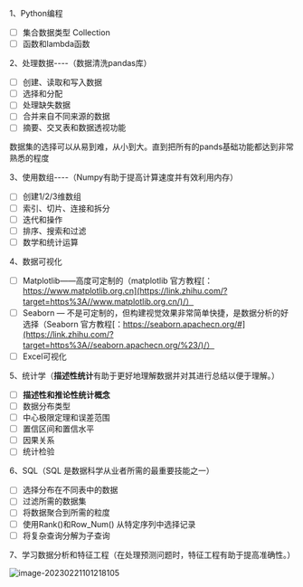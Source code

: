 1、Python编程

- [ ] 集合数据类型 Collection
- [ ] 函数和lambda函数

2、处理数据----（数据清洗pandas库）

- [ ] 创建、读取和写入数据
- [ ] 选择和分配
- [ ] 处理缺失数据
- [ ] 合并来自不同来源的数据
- [ ] 摘要、交叉表和数据透视功能

数据集的选择可以从易到难，从小到大。直到把所有的pands基础功能都达到非常熟悉的程度

3、使用数组----（Numpy有助于提高计算速度并有效利用内存）

- [ ] 创建1/2/3维数组
- [ ] 索引、切片、连接和拆分
- [ ] 迭代和操作
- [ ] 排序、搜索和过滤
- [ ] 数学和统计运算

4、数据可视化

- [ ] Matplotlib——高度可定制的（matplotlib 官方教程[：https://www.matplotlib.org.cn](https://link.zhihu.com/?target=https%3A//www.matplotlib.org.cn/)/）
- [ ] Seaborn — 不是可定制的，但构建视觉效果非常简单快捷，是数据分析的好选择（Seaborn 官方教程[：https://seaborn.apachecn.org/#](https://link.zhihu.com/?target=https%3A//seaborn.apachecn.org/%23/)/）
- [ ] Excel可视化

5、统计学（**描述性统计**有助于更好地理解数据并对其进行总结以便于理解。）

- [ ] **描述性和推论性统计概念**
- [ ] 数据分布类型
- [ ] 中心极限定理和误差范围
- [ ] 置信区间和置信水平
- [ ] 因果关系
- [ ] 统计检验

6、SQL（SQL 是数据科学从业者所需的最重要技能之一）

- [ ] 选择分布在不同表中的数据
- [ ] 过滤所需的数据集
- [ ] 将数据聚合到所需的粒度
- [ ] 使用Rank()和Row_Num() 从特定序列中选择记录
- [ ] 将复杂查询分解为子查询

7、学习数据分析和特征工程（在处理预测问题时，特征工程有助于提高准确性。）



![image-20230221101218105](D:\Workspace\my_note\images\image-20230221101218105.png)











